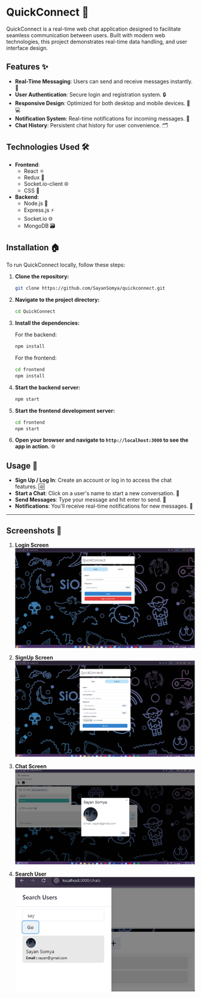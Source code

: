 # QuickConnect 🚀

QuickConnect is a real-time web chat application designed to facilitate seamless communication between users. Built with modern web technologies, this project demonstrates real-time data handling, and user interface design.

## Features ✨

- **Real-Time Messaging**: Users can send and receive messages instantly. 💬
- **User Authentication**: Secure login and registration system. 🔒
- **Responsive Design**: Optimized for both desktop and mobile devices. 📱💻
- **Notification System**: Real-time notifications for incoming messages. 🔔
- **Chat History**: Persistent chat history for user convenience. 🗂️

## Technologies Used 🛠️

- **Frontend**:
  - React ⚛️
  - Redux 🔄
  - Socket.io-client 🌐
  - CSS 🎨
- **Backend**:
  - Node.js 🚀
  - Express.js ⚡️
  - Socket.io 🌐
  - MongoDB 🗃️

## Installation 🏠

To run QuickConnect locally, follow these steps:

1. **Clone the repository:**

    ```bash
    git clone https://github.com/SayanSomya/quickconnect.git
    ```

2. **Navigate to the project directory:**

    ```bash
    cd QuickConnect
    ```

3. **Install the dependencies:**

    For the backend:

    ```bash
    npm install
    ```

   For the frontend:

    ```bash
    cd frontend
    npm install
    ```

4. **Start the backend server:**

    ```bash
    npm start
    ```

5. **Start the frontend development server:**

    ```bash
    cd frontend
    npm start
    ```

6. **Open your browser and navigate to `http://localhost:3000` to see the app in action.** 🌐

## Usage 📝

- **Sign Up / Log In**: Create an account or log in to access the chat features. 🆔
- **Start a Chat**: Click on a user's name to start a new conversation. 💬
- **Send Messages**: Type your message and hit enter to send. 🚀
- **Notifications**: You'll receive real-time notifications for new messages. 🔔

---

## Screenshots 📸 

1. **Login Screen**  
   ![Login Screen](assest/1.png)

2. **SignUp Screen**  
   ![SignUp Screen](assest/2.png)

3. **Chat Screen**  
   ![Chat Screen](assest/4.png)

4. **Search User**  
   ![Search User](assest/3.png)
